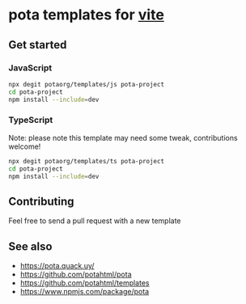 # pota templates for [vite](https://vitejs.dev/)

## Get started

### JavaScript

```bash
npx degit potaorg/templates/js pota-project
cd pota-project
npm install --include=dev
```

### TypeScript

Note: please note this template may need some tweak, contributions welcome!

```bash
npx degit potaorg/templates/ts pota-project
cd pota-project
npm install --include=dev
```

## Contributing

Feel free to send a pull request with a new template

## See also

- https://pota.quack.uy/
- https://github.com/potahtml/pota
- https://github.com/potahtml/templates
- https://www.npmjs.com/package/pota
